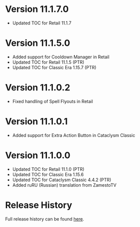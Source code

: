 # Version 11.1.7.0

- Updated TOC for Retail 11.1.7

# Version 11.1.5.0

- Added support for Cooldown Manager in Retail
- Updated TOC for Retail 11.1.5 (PTR)
- Updated TOC for Classic Era 1.15.7 (PTR)

# Version 11.1.0.2

- Fixed handling of Spell Flyouts in Retail

# Version 11.1.0.1

- Added support for Extra Action Button in Cataclysm Classic

# Version 11.1.0.0

- Updated TOC for Retail 11.1.0 (PTR)
- Updated TOC for Classic Era 1.15.6
- Updated TOC for Cataclysm Classic 4.4.2 (PTR)
- Added ruRU (Russian) translation from ZamestoTV

# Release History

Full release history can be found [here](https://github.com/kstange/MasqueBlizzBars/wiki/Release-Notes).
